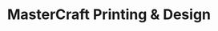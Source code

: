 ---
title: "MasterCraft Printing & Design"
url: /breinigsville/mastercraft-printing-and-design/
shop: copyshop
---